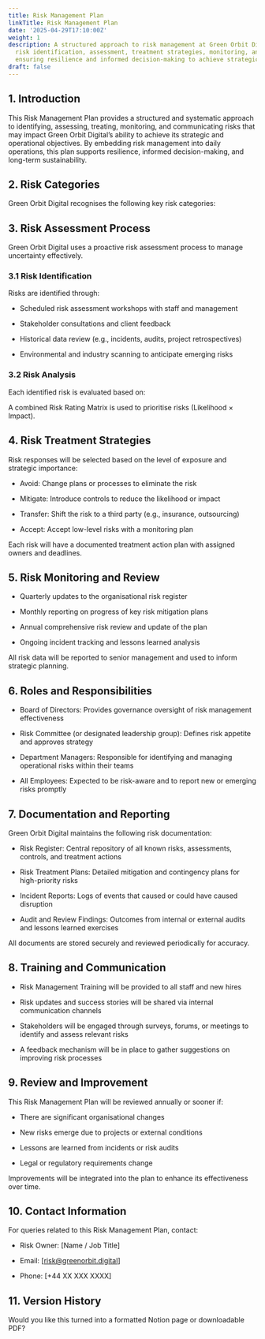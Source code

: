 ```yaml
---
title: Risk Management Plan
linkTitle: Risk Management Plan
date: '2025-04-29T17:10:00Z'
weight: 1
description: A structured approach to risk management at Green Orbit Digital includes
  risk identification, assessment, treatment strategies, monitoring, and training,
  ensuring resilience and informed decision-making to achieve strategic objectives.
draft: false
---
```



<!-- Unsupported block type: table_of_contents -->

<!-- Unsupported block type: divider -->

## 1. Introduction

This Risk Management Plan provides a structured and systematic approach to identifying, assessing, treating, monitoring, and communicating risks that may impact Green Orbit Digital’s ability to achieve its strategic and operational objectives. By embedding risk management into daily operations, this plan supports resilience, informed decision-making, and long-term sustainability.

<!-- Unsupported block type: divider -->

## 2. Risk Categories

Green Orbit Digital recognises the following key risk categories:

<!-- Unsupported block type: child_database -->

<!-- Unsupported block type: divider -->

## 3. Risk Assessment Process

Green Orbit Digital uses a proactive risk assessment process to manage uncertainty effectively.

### 3.1 Risk Identification

Risks are identified through:

- Scheduled risk assessment workshops with staff and management

- Stakeholder consultations and client feedback

- Historical data review (e.g., incidents, audits, project retrospectives)

- Environmental and industry scanning to anticipate emerging risks

### 3.2 Risk Analysis

Each identified risk is evaluated based on:

<!-- Unsupported block type: child_database -->

<!-- Unsupported block type: child_database -->

A combined Risk Rating Matrix is used to prioritise risks (Likelihood × Impact).

<!-- Unsupported block type: divider -->

## 4. Risk Treatment Strategies

Risk responses will be selected based on the level of exposure and strategic importance:

- Avoid: Change plans or processes to eliminate the risk

- Mitigate: Introduce controls to reduce the likelihood or impact

- Transfer: Shift the risk to a third party (e.g., insurance, outsourcing)

- Accept: Accept low-level risks with a monitoring plan

Each risk will have a documented treatment action plan with assigned owners and deadlines.

<!-- Unsupported block type: divider -->

## 5. Risk Monitoring and Review

- Quarterly updates to the organisational risk register

- Monthly reporting on progress of key risk mitigation plans

- Annual comprehensive risk review and update of the plan

- Ongoing incident tracking and lessons learned analysis

All risk data will be reported to senior management and used to inform strategic planning.

<!-- Unsupported block type: divider -->

## 6. Roles and Responsibilities

- Board of Directors: Provides governance oversight of risk management effectiveness

- Risk Committee (or designated leadership group): Defines risk appetite and approves strategy

- Department Managers: Responsible for identifying and managing operational risks within their teams

- All Employees: Expected to be risk-aware and to report new or emerging risks promptly

<!-- Unsupported block type: divider -->

## 7. Documentation and Reporting

Green Orbit Digital maintains the following risk documentation:

- Risk Register: Central repository of all known risks, assessments, controls, and treatment actions

- Risk Treatment Plans: Detailed mitigation and contingency plans for high-priority risks

- Incident Reports: Logs of events that caused or could have caused disruption

- Audit and Review Findings: Outcomes from internal or external audits and lessons learned exercises

All documents are stored securely and reviewed periodically for accuracy.

<!-- Unsupported block type: divider -->

## 8. Training and Communication

- Risk Management Training will be provided to all staff and new hires

- Risk updates and success stories will be shared via internal communication channels

- Stakeholders will be engaged through surveys, forums, or meetings to identify and assess relevant risks

- A feedback mechanism will be in place to gather suggestions on improving risk processes

<!-- Unsupported block type: divider -->

## 9. Review and Improvement

This Risk Management Plan will be reviewed annually or sooner if:

- There are significant organisational changes

- New risks emerge due to projects or external conditions

- Lessons are learned from incidents or risk audits

- Legal or regulatory requirements change

Improvements will be integrated into the plan to enhance its effectiveness over time.

<!-- Unsupported block type: divider -->

## 10. Contact Information

For queries related to this Risk Management Plan, contact:

- Risk Owner: [Name / Job Title]

- Email: [risk@greenorbit.digital]

- Phone: [+44 XX XXX XXXX]

<!-- Unsupported block type: divider -->

## 11. Version History

<!-- Unsupported block type: table -->

<!-- Unsupported block type: divider -->

Would you like this turned into a formatted Notion page or downloadable PDF?